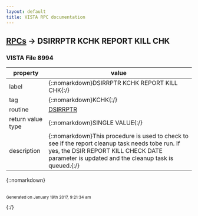 ```yaml
---
layout: default
title: VISTA RPC documentation
---
```




## [RPCs](TableOfContent.md) &#8594; DSIRRPTR KCHK REPORT KILL CHK 



### VISTA File 8994 


 property | value 
--- | --- 
 label | {::nomarkdown}DSIRRPTR KCHK REPORT KILL CHK{:/}
 tag | {::nomarkdown}KCHK{:/}
 routine | [DSIRRPTR](http://code.osehra.org/dox/Routine_DSIRRPTR_source.html)
 return value type | {::nomarkdown}SINGLE VALUE{:/}
 description | {::nomarkdown}This procedure is used to check to see if the report cleanup task needs tobe run. If yes, the DSIR REPORT KILL CHECK DATE parameter is updated and the cleanup task is queued.{:/}

{::nomarkdown} <br/><br/><p style="font-size: 11px">Generated on January 19th 2017, 9:21:34 am</p>{:/}